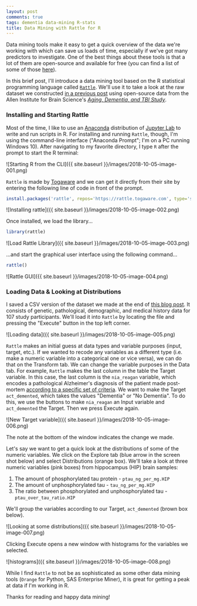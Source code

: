 ```yaml
---
layout: post
comments: true
tags: dementia data-mining R-stats
title: Data Mining with Rattle for R
---
```


Data mining tools make it easy to get a quick overview of the data we're working with which can save us loads of time, especially if we've got many predictors to investigate. One of the best things about these tools is that a lot of them are open-source and available for free (you can find a list of some of those [here](https://opensourceforu.com/2017/03/top-10-open-source-data-mining-tools/)).  

In this brief post, I'll introduce a data mining tool based on the R statistical programming language called [`Rattle`](https://rattle.togaware.com/). We'll use it to take a look at the raw dataset we constructed [in a previous post](http://blog.vislaywade.com/clustering-feature-engineering-dataset-construction/) using open-source data from the Allen Institute for Brain Science's [*Aging, Dementia, and TBI Study*](http://aging.brain-map.org/).  

### Installing and Starting Rattle  
Most of the time, I like to use an [Anaconda](https://www.anaconda.com/) distribution of [Jupyter Lab](https://blog.jupyter.org/jupyterlab-is-ready-for-users-5a6f039b8906) to write and run scripts in R. For installing and running `Rattle`, though, I'm using the command-line interface ("Anaconda Prompt"; I'm on a PC running Windows 10). After navigating to my favorite directory, I type `R` after the prompt to start the R terminal:  

![Starting R from the CLI]({{ site.baseurl }}/images/2018-10-05-image-001.png)

`Rattle` is made by [Togaware](https://togaware.com/) and we can get it directly from their site by entering the following line of code in front of the prompt.


```R
install.packages('rattle', repos='https://rattle.togaware.com', type='source')
```

![Installing rattle]({{ site.baseurl }}/images/2018-10-05-image-002.png)

Once installed, we load the library...


```R
library(rattle)
```

![Load Rattle Library]({{ site.baseurl }}/images/2018-10-05-image-003.png)

...and start the graphical user interface using the following command...


```R
rattle()
```

![Rattle GUI]({{ site.baseurl }}/images/2018-10-05-image-004.png)

### Loading Data & Looking at Distributions  


I saved a CSV version of the dataset we made at the end of [this blog post](http://blog.vislaywade.com/clustering-feature-engineering-dataset-construction/). It consists of genetic, pathological, demographic, and medical history data for 107 study participants. We'll load it into `Rattle` by locating the file and pressing the "Execute" button in the top left corner.

![Loading data]({{ site.baseurl }}/images/2018-10-05-image-005.png)

`Rattle` makes an initial guess at data types and variable purposes (input, target, etc.). If we wanted to recode any variables as a different type (i.e. make a numeric variable into a categorical one or vice versa), we can do that on the Transform tab. We can change the variable purposes in the Data tab. For example, `Rattle` makes the last column in the table the Target variable. In this case, the last column is the `nia_reagan` variable, which encodes a pathological Alzheimer's diagnosis of the patient made post-mortem [according to a specific set of criteria](https://www.ncbi.nlm.nih.gov/pubmed/9330978). We want to make the Target `act_demented`, which takes the values "Dementia" or "No Dementia". To do this, we use the buttons to make `nia_reagan` an Input variable and `act_demented` the Target. Then we press Execute again.  

![New Target variable]({{ site.baseurl }}/images/2018-10-05-image-006.png)

The note at the bottom of the window indicates the change we made.  

Let's say we want to get a quick look at the distributions of some of the numeric variables. We click on the Explore tab (blue arrow in the screen shot below) and select Distributions (orange box). We'll take a look at three numeric variables (pink boxes) from hippocampus (HIP) brain samples:  

1. The amount of phosphorylated tau protein - `ptau_ng_per_mg.HIP`  
2. The amount of unphosphorylated tau - `tau_ng_per_mg.HIP`  
3. The ratio between phosphorylated and unphosphorylated tau - `ptau_over_tau_ratio.HIP`  

We'll group the variables according to our Target, `act_demented` (brown box below).  

![Looking at some distributions]({{ site.baseurl }}/images/2018-10-05-image-007.png)

Clicking Execute opens a new window with histograms for the variables we selected.

![histograms]({{ site.baseurl }}/images/2018-10-05-image-008.png)

While I find `Rattle` to not be as sophisticated as some other data mining tools (`Orange` for Python, SAS Enterprise Miner), it is great for getting a peak at data if I'm working in R.

Thanks for reading and happy data mining!
